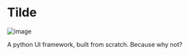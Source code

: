 # Tilde
![image](https://github.com/Ctrl32/Tilde/assets/118561152/f55f1b3d-5f87-494d-987c-9e6ad591b8a1)

A python UI framework, built from scratch.
Because why not?
